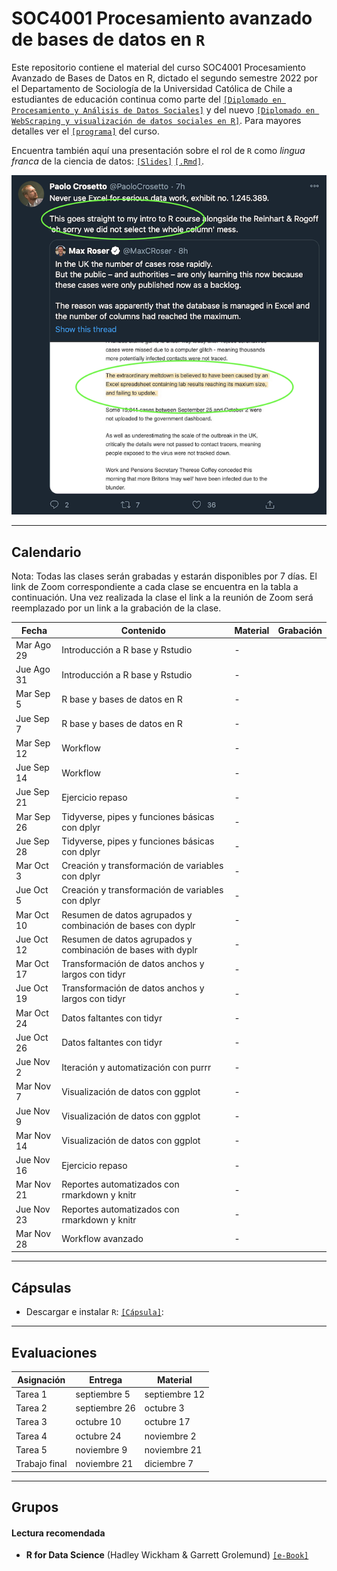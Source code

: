 # SOC4001 Procesamiento avanzado de bases de datos en `R`
Este repositorio contiene el material del curso SOC4001 Procesamiento Avanzado de Bases de Datos en R, dictado el segundo semestre 2022 por el Departamento de Sociología de la Universidad Católica de Chile a estudiantes de educación continua como parte del [`[Diplomado en Procesamiento y Análisis de Datos Sociales]`](https://educacioncontinua.uc.cl/41343-ficha-diplomado-en-procesamiento-y-analisis-de-datos-sociales) y del nuevo [`[Diplomado en WebScraping y visualización de datos sociales en R]`](https://educacioncontinua.uc.cl/programas/diplomado-en-webscraping-y-visualizacion-de-datos-sociales-en-r/). Para mayores detalles ver el [`[programa]`](files/syllabus_soc4001.pdf) del curso.

Encuentra también aquí una presentación sobre el rol de `R` como *lingua franca* de la ciencia de datos: [`[Slides]`](https://mebucca.github.io/dar_soc4001/slides/presentation/presentation#1) [`[.Rmd]`](slides/presentation/presentation.Rmd). 


![useR](files/useR.png)

---
## Calendario

Nota: Todas las clases serán grabadas y estarán disponibles por 7 días. El link de Zoom correspondiente a cada clase se encuentra en la tabla a continuación. Una vez realizada la clase el link a la reunión de Zoom será reemplazado por un link a la grabación de la clase. 

| Fecha      | Contenido                                                   | Material  | Grabación |
|------------|-------------------------------------------------------------|-----------|---------- |
| Mar Ago 29 | Introducción a R base y Rstudio                             | -         |          |
| Jue Ago 31 | Introducción a R base y Rstudio                             | -         |          |
| Mar Sep 5  | R base y bases de datos en R                                | -         |          |
| Jue Sep 7  | R base y bases de datos en R                                | -         |          |
| Mar Sep 12 | Workflow                                                    | -         |          |
| Jue Sep 14 | Workflow                                                    | -         |          |
| Jue Sep 21 | Ejercicio repaso                                            | -         |          |
| Mar Sep 26 | Tidyverse, pipes y funciones básicas con dplyr              | -         |          |
| Jue Sep 28 | Tidyverse, pipes y funciones básicas con dplyr              | -         |          |
| Mar Oct 3  | Creación y transformación de variables con dplyr            | -         |          |
| Jue Oct 5  | Creación y transformación de variables con dplyr            | -         |          |
| Mar Oct 10 | Resumen de datos agrupados y combinación de bases con dyplr | -         |          |
| Jue Oct 12 | Resumen de datos agrupados y combinación de bases with dyplr| -         |          |
| Mar Oct 17 | Transformación de datos anchos y largos con tidyr           | -         |          |
| Jue Oct 19 | Transformación de datos anchos y largos con tidyr           | -         |          |
| Mar Oct 24 | Datos faltantes con tidyr                                   | -         |          |
| Jue Oct 26 | Datos faltantes con tidyr                                   | -         |          |
| Jue Nov 2  | Iteración y automatización con purrr                        | -         |          |
| Mar Nov 7  | Visualización de datos con ggplot                           | -         |          |
| Jue Nov 9  | Visualización de datos con ggplot                           | -         |          |
| Mar Nov 14 | Visualización de datos con ggplot                           | -         |          |
| Jue Nov 16 | Ejercicio repaso                                            | -         |          |
| Mar Nov 21 | Reportes automatizados con rmarkdown y knitr                | -         |          |
| Jue Nov 23 | Reportes automatizados con rmarkdown y knitr                | -         |          |
| Mar Nov 28 | Workflow avanzado                                           | -         |          |

---
## Cápsulas

- Descargar e instalar `R`: [`[Cápsula]`](): 


---
## Evaluaciones 


| Asignación     | Entrega      | Material |
|----------------|--------------|----------|
| Tarea 1        | septiembre 5 | septiembre 12 |          |
| Tarea 2        | septiembre 26| octubre 3     |          |
| Tarea 3        | octubre 10   | octubre 17    |          |
| Tarea 4        | octubre 24   | noviembre 2   |          |
| Tarea 5        | noviembre 9  | noviembre 21  |          |
| Trabajo final  | noviembre 21 | diciembre 7   |          |


---
## Grupos



#### Lectura recomendada

- **R for Data Science** (Hadley Wickham & Garrett Grolemund) [`[e-Book]`](https://r4ds.had.co.nz/)



